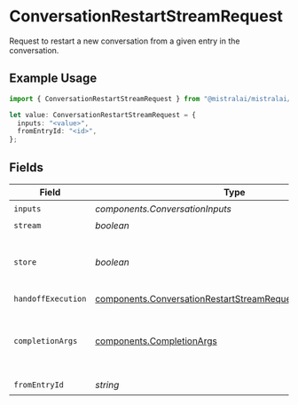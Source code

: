 # ConversationRestartStreamRequest

Request to restart a new conversation from a given entry in the conversation.

## Example Usage

```typescript
import { ConversationRestartStreamRequest } from "@mistralai/mistralai/models/components";

let value: ConversationRestartStreamRequest = {
  inputs: "<value>",
  fromEntryId: "<id>",
};
```

## Fields

| Field                                                                                                                                      | Type                                                                                                                                       | Required                                                                                                                                   | Description                                                                                                                                |
| ------------------------------------------------------------------------------------------------------------------------------------------ | ------------------------------------------------------------------------------------------------------------------------------------------ | ------------------------------------------------------------------------------------------------------------------------------------------ | ------------------------------------------------------------------------------------------------------------------------------------------ |
| `inputs`                                                                                                                                   | *components.ConversationInputs*                                                                                                            | :heavy_check_mark:                                                                                                                         | N/A                                                                                                                                        |
| `stream`                                                                                                                                   | *boolean*                                                                                                                                  | :heavy_minus_sign:                                                                                                                         | N/A                                                                                                                                        |
| `store`                                                                                                                                    | *boolean*                                                                                                                                  | :heavy_minus_sign:                                                                                                                         | Whether to store the results into our servers or not.                                                                                      |
| `handoffExecution`                                                                                                                         | [components.ConversationRestartStreamRequestHandoffExecution](../../models/components/conversationrestartstreamrequesthandoffexecution.md) | :heavy_minus_sign:                                                                                                                         | N/A                                                                                                                                        |
| `completionArgs`                                                                                                                           | [components.CompletionArgs](../../models/components/completionargs.md)                                                                     | :heavy_minus_sign:                                                                                                                         | White-listed arguments from the completion API                                                                                             |
| `fromEntryId`                                                                                                                              | *string*                                                                                                                                   | :heavy_check_mark:                                                                                                                         | N/A                                                                                                                                        |